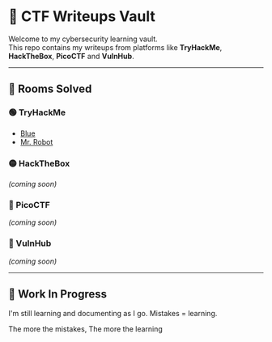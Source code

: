 # 🧠 CTF Writeups Vault

Welcome to my cybersecurity learning vault.  
This repo contains my writeups from platforms like **TryHackMe**, **HackTheBox**, **PicoCTF** and **VulnHub**.

---

## 🏴 Rooms Solved

### 🟢 TryHackMe
- [Blue](./TryHackMe/Blue.md)
- [Mr. Robot](./TryHackMe/Mr._Robot.md)

### 🟡 HackTheBox
*(coming soon)*

### 🔴 PicoCTF
*(coming soon)*

### 🔵 VulnHub
*(coming soon)*

---

## 🚧 Work In Progress
I'm still learning and documenting as I go. Mistakes = learning.

The more the mistakes, The more the learning

<!-- 📫 Twitter: [@massimohacks](https://twitter.com/massimohacks) -->
